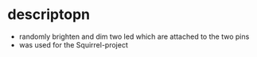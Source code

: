 # descriptopn

- randomly brighten and dim two led which are attached to the two pins
- was used for the Squirrel-project
